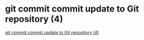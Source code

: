 # git commit commit update to Git repository (4)
[git commit commit update to Git repository (4)](https://aiwithcloud.com/2022/09/19/git_commit_commit_update_to_git_repository_4/)